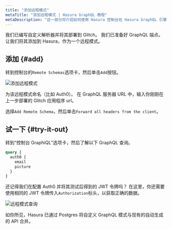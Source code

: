 ```yaml
---
title: "添加远程模式"
metaTitle: "添加远程模式 | Hasura GraphQL 教程"
metaDescription: "这一部分将介绍如何使用 Hasura 控制台在 Hasura GraphQL 引擎中添加远程模式"
---
```


我们已编写自定义解析器并将其部署到 Glitch。 我们已准备好 GraphQL 端点。 让我们将其添加到 Hasura，作为一个远程模式。

## 添加 {#add}

转到控制台的`Remote Schemas`选项卡，然后单击`Add`按钮。

![添加远程模式](https://graphql-engine-cdn.hasura.io/learn-hasura/assets/graphql-hasura/add-remote-schema.png)

为该远程模式命名（比如 Auth0）。
在 GraphQL 服务器 URL 中，输入你刚刚在上一步部署的 Glitch 应用程序 url。

选择`Add Remote Schema`，然后单击`Forward all headers from the client`。

## 试一下 {#try-it-out}

转到“控制台 GraphiQL”选项卡，然后了解以下 GraphQL 查询。

```graphql
query {
  auth0 {
    email
    picture
  }
}
```

还记得我们在配置 Auth0 并将其测试后得到的 JWT 令牌吗？ 在这里，你还需要使用相同的 JWT 令牌传入`Authorization`标头，以获取正确的数据。

![远程模式查询](https://graphql-engine-cdn.hasura.io/learn-hasura/assets/graphql-hasura/query-remote-schema.png)

如你所见，Hasura 已通过 Postgres 将自定义 GraphQL 模式与现有的自动生成的 API 合并。
